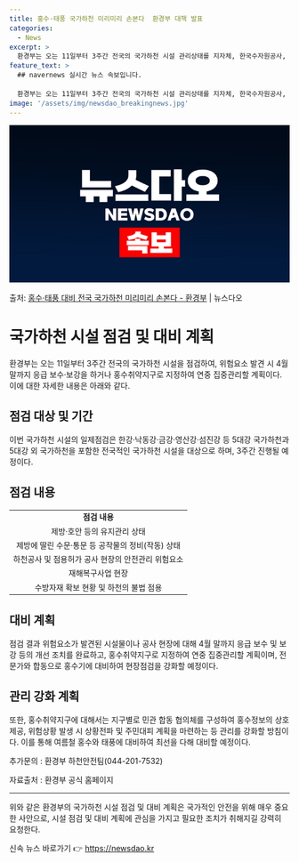 ```yaml
---
title: 홍수·태풍 국가하천 미리미리 손본다  환경부 대책 발표
categories:
  - News
excerpt: >
  환경부는 오는 11일부터 3주간 전국의 국가하천 시설 관리상태를 지자체, 한국수자원공사, 한국하천협회 등과 …
feature_text: >
  ## navernews 실시간 뉴스 속보입니다.

  환경부는 오는 11일부터 3주간 전국의 국가하천 시설 관리상태를 지자체, 한국수자원공사, 한국하천협회 등과 …
image: '/assets/img/newsdao_breakingnews.jpg'
---
```


![뉴스다오 속보](/assets/img/newsdao_breakingnews.jpg)

<p>출처: <a href="https://newsdao.kr/3309" rel="dofollow">홍수·태풍 대비 전국 국가하천 미리미리 손본다 - 환경부</a> | 뉴스다오</p>

<h1>국가하천 시설 점검 및 대비 계획</h1>

<p data-ke-size="size16">환경부는 오는 11일부터 3주간 전국의 국가하천 시설을 점검하여, 위험요소 발견 시 4월 말까지 응급 보수·보강을 하거나 홍수취약지구로 지정하여 연중 집중관리할 계획이다. 이에 대한 자세한 내용은 아래와 같다.</p>

<h2>점검 대상 및 기간</h2>

<p data-ke-size="size16">이번 국가하천 시설의 일제점검은 한강·낙동강·금강·영산강·섬진강 등 5대강 국가하천과 5대강 외 국가하천을 포함한 전국적인 국가하천 시설을 대상으로 하며, 3주간 진행될 예정이다.</p>

<h2>점검 내용</h2>

<table>
  <tr>
    <td style="text-align: center; height: 17px;"><b>점검 내용</b></td>
  </tr>
  <tr>
    <td style="text-align: center; height: 17px;">제방·호안 등의 유지관리 상태</td>
  </tr>
  <tr>
    <td style="text-align: center; height: 17px;">제방에 딸린 수문·통문 등 공작물의 정비(작동) 상태</td>
  </tr>
  <tr>
    <td style="text-align: center; height: 17px;">하천공사 및 점용허가 공사 현장의 안전관리 위험요소</td>
  </tr>
  <tr>
    <td style="text-align: center; height: 17px;">재해복구사업 현장</td>
  </tr>
  <tr>
    <td style="text-align: center; height: 17px;">수방자재 확보 현황 및 하천의 불법 점용</td>
  </tr>
</table>

<h2>대비 계획</h2>

<p data-ke-size="size16">점검 결과 위험요소가 발견된 시설물이나 공사 현장에 대해 4월 말까지 응급 보수 및 보강 등의 개선 조치를 완료하고, 홍수취약지구로 지정하여 연중 집중관리할 계획이며, 전문가와 합동으로 홍수기에 대비하여 현장점검을 강화할 예정이다.</p>

<h2>관리 강화 계획</h2>

<p data-ke-size="size16">또한, 홍수취약지구에 대해서는 지구별로 민관 합동 협의체를 구성하여 홍수정보의 상호 제공, 위험상황 발생 시 상황전파 및 주민대피 계획을 마련하는 등 관리를 강화할 방침이다. 이를 통해 여름철 홍수와 태풍에 대비하여 최선을 다해 대비할 예정이다.</p>

<p data-ke-size="size16">추가문의 : 환경부 하천안전팀(044-201-7532)</p>

<p data-ke-size="size16">자료출처 : 환경부 공식 홈페이지</p>

<hr>

<p data-ke-size="size16">위와 같은 환경부의 국가하천 시설 점검 및 대비 계획은 국가적인 안전을 위해 매우 중요한 사안으로, 시설 점검 및 대비 계획에 관심을 가지고 필요한 조치가 취해지길 강력히 요청한다.</p> 

신속 뉴스 바로가기 👉 <a href="https://newsdao.kr" rel="dofollow">https://newsdao.kr</a>


